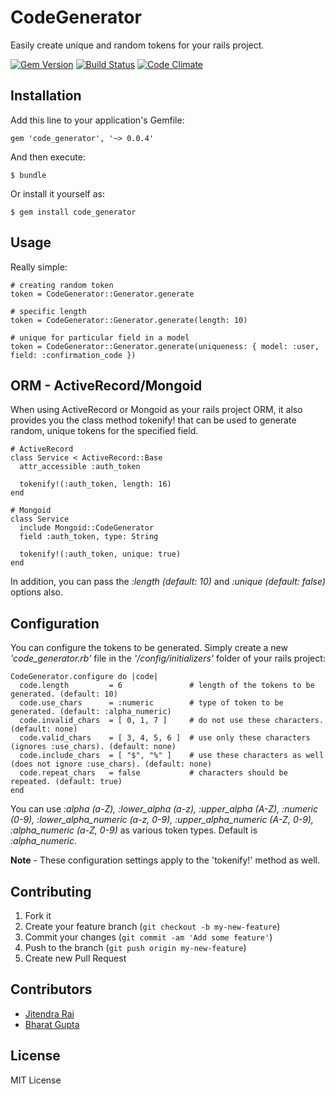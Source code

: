 # CodeGenerator

Easily create unique and random tokens for your rails project.

[![Gem Version](https://badge.fury.io/rb/code_generator.png)](http://badge.fury.io/rb/code_generator)
[![Build Status](https://api.travis-ci.org/Bharat311/code_generator.png?branch=master)](http://travis-ci.org/Bharat311/code_generator)
[![Code Climate](https://codeclimate.com/github/Bharat311/code_generator.png)](https://codeclimate.com/github/Bharat311/code_generator)

## Installation

Add this line to your application's Gemfile:

    gem 'code_generator', '~> 0.0.4'

And then execute:

    $ bundle

Or install it yourself as:

    $ gem install code_generator

## Usage

Really simple:

    # creating random token
    token = CodeGenerator::Generator.generate
    
    # specific length
    token = CodeGenerator::Generator.generate(length: 10)

    # unique for particular field in a model
    token = CodeGenerator::Generator.generate(uniqueness: { model: :user, field: :confirmation_code })

## ORM - ActiveRecord/Mongoid

When using ActiveRecord or Mongoid as your rails project ORM, it also provides you the class method tokenify! that can be used to generate random, unique tokens for the specified field.

    # ActiveRecord
    class Service < ActiveRecord::Base
      attr_accessible :auth_token
      
      tokenify!(:auth_token, length: 16)
    end

    # Mongoid
    class Service
      include Mongoid::CodeGenerator
      field :auth_token, type: String
      
      tokenify!(:auth_token, unique: true)
    end
    
In addition, you can pass the *:length (default: 10)* and *:unique (default: false)* options also.

## Configuration

You can configure the tokens to be generated. Simply create a new *'code_generator.rb'* file in the *'/config/initializers'* folder of your rails project:

    CodeGenerator.configure do |code|
      code.length         = 6               # length of the tokens to be generated. (default: 10)
      code.use_chars      = :numeric        # type of token to be generated. (default: :alpha_numeric)
      code.invalid_chars  = [ 0, 1, 7 ]     # do not use these characters. (default: none)
      code.valid_chars    = [ 3, 4, 5, 6 ]  # use only these characters (ignores :use_chars). (default: none)
      code.include_chars  = [ "$", "%" ]    # use these characters as well (does not ignore :use_chars). (default: none)
      code.repeat_chars   = false           # characters should be repeated. (default: true)
    end

You can use *:alpha (a-Z), :lower_alpha (a-z), :upper_alpha (A-Z), :numeric (0-9), :lower_alpha_numeric (a-z, 0-9), :upper_alpha_numeric (A-Z, 0-9), :alpha_numeric (a-Z, 0-9)* as various token types. Default is *:alpha_numeric*.

**Note** - These configuration settings apply to the 'tokenify!' method as well.

## Contributing

1. Fork it
2. Create your feature branch (`git checkout -b my-new-feature`)
3. Commit your changes (`git commit -am 'Add some feature'`)
4. Push to the branch (`git push origin my-new-feature`)
5. Create new Pull Request

## Contributors

* [Jitendra Rai](https://github.com/jitendra)
* [Bharat Gupta](https://github.com/Bharat311)

## License

MIT License